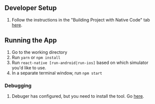 ## Developer Setup

1. Follow the instructions in the "Building Project with Native Code" tab [here](https://facebook.github.io/react-native/docs/getting-started.html).

## Running the App
1. Go to the working directory
2. Run `yarn` or `npm install`
3. Run `react-native [run-android|run-ios]` based on which simulator you'd like to use.
4. In a separate terminal window, run `npm start`


### Debugging

1. Debuger has configured, but you need to install the tool. Go [here](https://github.com/jhen0409/react-native-debugger).